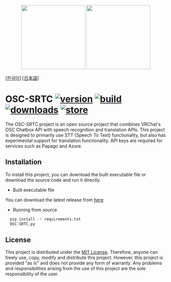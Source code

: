 <p align="center">
  <img src="https://github.com/rera-vrc/OSC-SRTC/blob/main/imgs/Dark-Logo.png?raw=true#gh-dark-mode-only" height="200">
  <img src="https://github.com/rera-vrc/OSC-SRTC/blob/main/imgs/Light-Logo.png?raw=true#gh-light-mode-only" height="200">
  </br>
</p>
<p aligh="center">
  [<a href="https://github.com/rera-vrc/OSC-SRTC/blob/main/readme-KO.md">한국어</a>]
  [<a href="https://github.com/rera-vrc/OSC-SRTC/blob/main/readme-JA.md">日本語</a>]
</p>

# OSC-SRTC [![version](https://img.shields.io/github/v/tag/rera-vrc/OSC-SRTC?color=informational&label=version&sort=semver)](https://github.com/rera-vrc/OSC-SRTC/releases/) [![build](https://github.com/rera-vrc/OSC-SRTC/actions/workflows/release.yaml/badge.svg)](https://github.com/rera-vrc/OSC-SRTC/actions/workflows/release.yaml) [![downloads](https://shields.io/github/downloads/rera-vrc/OSC-SRTC/total)](https://github.com/rera-vrc/OSC-SRTC/releases/) [![store](https://img.shields.io/badge/Store-BOOTH.PM-red)](https://rera-c.booth.pm/items/4217922)

The OSC-SRTC project is an open source project that combines VRChat's OSC Chatbox API with speech recognition and translation APIs. This project is designed to primarily use STT (Speech To Text) functionality, but also has experimental support for translation functionality. API keys are required for services such as Papago and Azure.

## Installation

To install this project, you can download the built executable file or download the source code and run it directly.

* Built executable file

You can download the latest release from [here](https://github.com/rera-vrc/OSC-SRTC/releases)

* Running from source

```bash
  pip install -r requirements.txt
  OSC-SRTC.py
```
    
## License

This project is distributed under the [MIT License](https://choosealicense.com/licenses/mit/). Therefore, anyone can freely use, copy, modify and distribute this project. However, this project is provided "as is" and does not provide any form of warranty. Any problems and responsibilities arising from the use of this project are the sole responsibility of the user.
